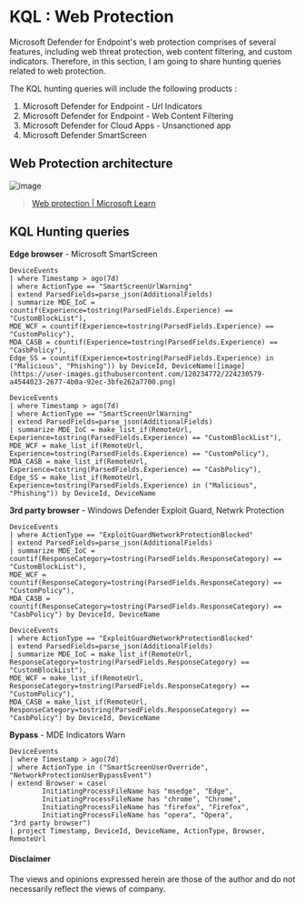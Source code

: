 # KQL : Web Protection
Microsoft Defender for Endpoint's web protection comprises of several features, including web threat protection, web content filtering, and custom indicators.
Therefore, in this section, I am going to share hunting queries related to web protection.

The KQL hunting queries will include the following products :
1. Microsoft Defender for Endpoint - Url Indicators
2. Microsoft Defender for Endpoint - Web Content Filtering
3. Microsoft Defender for Cloud Apps - Unsanctioned app
4. Microsoft Defender SmartScreen


## Web Protection architecture
![image](https://user-images.githubusercontent.com/120234772/224228868-2dc0c0f9-1841-423b-a64b-f6d655192c92.png)
> [Web protection | Microsoft Learn](https://learn.microsoft.com/en-us/microsoft-365/security/defender-endpoint/web-protection-overview?view=o365-worldwide)


## KQL Hunting queries
**Edge browser** - Microsoft SmartScreen
```kql
DeviceEvents
| where Timestamp > ago(7d)
| where ActionType == "SmartScreenUrlWarning"
| extend ParsedFields=parse_json(AdditionalFields)
| summarize MDE_IoC = countif(Experience=tostring(ParsedFields.Experience) == "CustomBlockList"), 
MDE_WCF = countif(Experience=tostring(ParsedFields.Experience) == "CustomPolicy"), 
MDA_CASB = countif(Experience=tostring(ParsedFields.Experience) == "CasbPolicy"), 
Edge_SS = countif(Experience=tostring(ParsedFields.Experience) in ("Malicious", "Phishing")) by DeviceId, DeviceName![image](https://user-images.githubusercontent.com/120234772/224230579-a4544023-2677-4b0a-92ec-3bfe262a7700.png)
```

```kql
DeviceEvents
| where Timestamp > ago(7d)
| where ActionType == "SmartScreenUrlWarning"
| extend ParsedFields=parse_json(AdditionalFields)
| summarize MDE_IoC = make_list_if(RemoteUrl, Experience=tostring(ParsedFields.Experience) == "CustomBlockList"), 
MDE_WCF = make_list_if(RemoteUrl, Experience=tostring(ParsedFields.Experience) == "CustomPolicy"),
MDA_CASB = make_list_if(RemoteUrl, Experience=tostring(ParsedFields.Experience) == "CasbPolicy"),
Edge_SS = make_list_if(RemoteUrl, Experience=tostring(ParsedFields.Experience) in ("Malicious", "Phishing")) by DeviceId, DeviceName
```

**3rd party browser** - Windows Defender Exploit Guard, Netwrk Protection
```kql
DeviceEvents
| where ActionType == "ExploitGuardNetworkProtectionBlocked"
| extend ParsedFields=parse_json(AdditionalFields)
| summarize MDE_IoC = countif(ResponseCategory=tostring(ParsedFields.ResponseCategory) == "CustomBlockList"), 
MDE_WCF = countif(ResponseCategory=tostring(ParsedFields.ResponseCategory) == "CustomPolicy"),
MDA_CASB = countif(ResponseCategory=tostring(ParsedFields.ResponseCategory) == "CasbPolicy") by DeviceId, DeviceName
```

```kql
DeviceEvents
| where ActionType == "ExploitGuardNetworkProtectionBlocked"
| extend ParsedFields=parse_json(AdditionalFields)
| summarize MDE_IoC = make_list_if(RemoteUrl, ResponseCategory=tostring(ParsedFields.ResponseCategory) == "CustomBlockList"), 
MDE_WCF = make_list_if(RemoteUrl, ResponseCategory=tostring(ParsedFields.ResponseCategory) == "CustomPolicy"),
MDA_CASB = make_list_if(RemoteUrl, ResponseCategory=tostring(ParsedFields.ResponseCategory) == "CasbPolicy") by DeviceId, DeviceName
```

**Bypass** - MDE Indicators Warn
```kql
DeviceEvents
| where Timestamp > ago(7d)
| where ActionType in ("SmartScreenUserOverride", "NetworkProtectionUserBypassEvent")
| extend Browser = case(
        InitiatingProcessFileName has "msedge", "Edge",
        InitiatingProcessFileName has "chrome", "Chrome", 
        InitiatingProcessFileName has "firefox", "Firefox",
        InitiatingProcessFileName has "opera", "Opera",
"3rd party browser")
| project Timestamp, DeviceId, DeviceName, ActionType, Browser, RemoteUrl
```

#### Disclaimer
The views and opinions expressed herein are those of the author and do not necessarily reflect the views of company.
